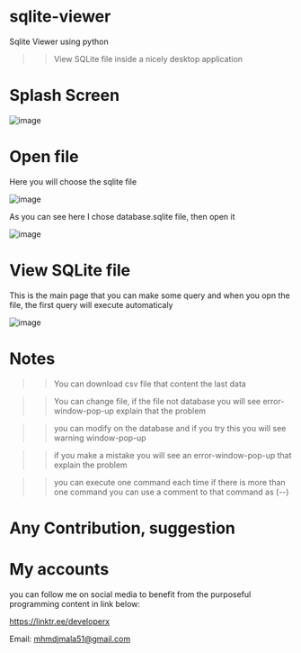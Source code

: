 # sqlite-viewer
Sqlite Viewer using python

>> View SQLite file inside a nicely desktop application


# Splash Screen

![image](https://user-images.githubusercontent.com/70474875/171047282-c71ed23f-e0c4-414f-b068-cdb848182a96.png)


# Open file

Here you will choose the sqlite file

![image](https://user-images.githubusercontent.com/70474875/171055012-61be3546-02bb-43ac-bb44-62b2529424e0.png)

As you can see here I chose database.sqlite file, then open it

![image](https://user-images.githubusercontent.com/70474875/171055049-ac04f897-c88e-46f2-80b5-3a9edd9fcc4f.png)


# View SQLite file

This is the main page that you can make some query and when you opn the file, the first query will execute automaticaly

![image](https://user-images.githubusercontent.com/70474875/171054944-747d1ae9-d818-4ce3-b097-b7cccdf0cc5b.png)


# Notes

>> You can download csv file that content the last data 

>> You can change file, if the file not database you will see error-window-pop-up explain that the problem

>> you can modify on the database and if you try this you will see warning window-pop-up

>> if you make a mistake you will see an error-window-pop-up that explain the problem

>> you can execute one command each time if there is more than one command you can use a comment to that command as (--)


# Any Contribution, suggestion

# My accounts

you can follow me on social media to benefit from the purposeful programming content in link below:

https://linktr.ee/developerx

Email: mhmdjmala51@gmail.com



